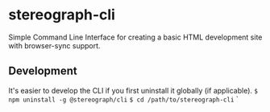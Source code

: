 # stereograph-cli
Simple Command Line Interface for creating a basic HTML development site with browser-sync support.

## Development
It's easier to develop the CLI if you first uninstall it globally (if applicable).
`$ npm uninstall -g @stereograph/cli`
`$ cd /path/to/stereograph-cli`
`
